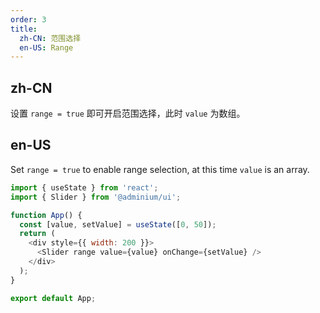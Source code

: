 ```yaml
---
order: 3
title:
  zh-CN: 范围选择
  en-US: Range
---
```


## zh-CN

设置 `range = true` 即可开启范围选择，此时 `value` 为数组。

## en-US

Set `range = true` to enable range selection, at this time `value` is an array.

```js
import { useState } from 'react';
import { Slider } from '@adminium/ui';

function App() {
  const [value, setValue] = useState([0, 50]);
  return (
    <div style={{ width: 200 }}>
      <Slider range value={value} onChange={setValue} />
    </div>
  );
}

export default App;
```
